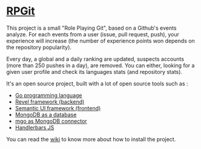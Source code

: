 # [RPGit](http://rp-git.com)

This project is a small "Role Playing Git", based on a Github's events analyze. For each events from a user (issue, pull request, push), your experience will increase (the number of experience points won depends on the repository popularity).

Every day, a global and a daily ranking are updated, suspects accounts (more than 250 pushes in a day), are removed. You can either, looking for a given user profile and check its languages stats (and repository stats). 

It's an open source project, built with a lot of open source tools such as :

* [Go programming language](http://golang.org/)
* [Revel framework (backend)](http://revel.github.io/)
* [Semantic UI framework (frontend)](http://semantic-ui.com/)
* [MongoDB as a database](http://www.mongodb.org/)
* [mgo as MongoDB connector](https://labix.org/mgo)
* [Handlerbars JS](http://handlebarsjs.com/)

You can read the [wiki](https://github.com/Peekmo/RPGit/wiki) to know more about how to install the project.
